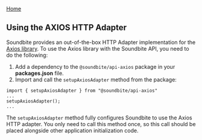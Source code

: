 [Home](../readme.md)
## Using the AXIOS HTTP Adapter

Soundbite provides an out-of-the-box HTTP Adapter implementation for the [Axios library](https://www.npmjs.com/package/axios). 
To use the Axios library with the Soundbite API, you need to do the following:

1. Add a dependency to the ```@soundbite/api-axios``` package in your **packages.json** file.
2. Import and call the ```setupAxiosAdapter``` method from the package:
```
import { setupAxiosAdapter } from "@soundbite/api-axios"
...
setupAxiosAdapter();
...
```

The ```setupAxiosAdapter``` method fully configures Soundbite to use the Axios HTTP adapter. You
only need to call this method once, so this call should be placed alongside other application 
initialization code. 